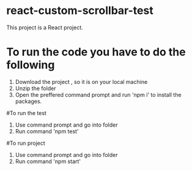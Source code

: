 # react-custom-scrollbar-test
This project is a React project. 

# To run the code you have to do the following
1. Download the project , so it is on your local machine
2. Unzip the folder 
3. Open the preffered command prompt and run 'npm i' to install the packages. 

#To run the test
1. Use command prompt and go into folder
2. Run command 'npm test'

#To run project
1. Use command prompt and go into folder
2. Run command 'npm start'
